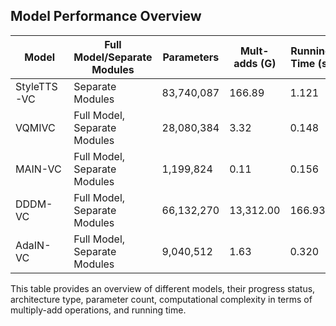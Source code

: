 ## Model Performance Overview

| Model       |Full Model/Separate Modules  | Parameters  | Mult-adds (G) | Running Time (s) |
|------------|-----------------------------|-------------|---------------|------------------|
| StyleTTS-VC | Separate Modules           | 83,740,087  | 166.89        | 1.121            |
| VQMIVC      | Full Model, Separate Modules | 28,080,384  | 3.32          | 0.148            |
| MAIN-VC     | Full Model, Separate Modules | 1,199,824   | 0.11          | 0.156            |
| DDDM-VC     | Full Model, Separate Modules | 66,132,270  | 13,312.00     | 166.938          |
| AdaIN-VC    | Full Model, Separate Modules | 9,040,512   | 1.63          | 0.320            |

This table provides an overview of different models, their progress status, architecture type, parameter count, computational complexity in terms of multiply-add operations, and running time.

